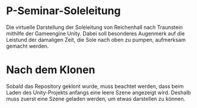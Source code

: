 # P-Seminar-Soleleitung

Die virtuelle Darstellung der Soleleitung von Reichenhall nach Traunstein mithilfe der Gameengine Unity.
Dabei soll besonderes Augenmerk auf die Leistund der damaligen Zeit, die Sole nach oben zu pumpen, aufmerksam gemacht werden.

# Nach dem Klonen
Sobald das Repository geklont wurde, muss beachtet werden, dass beim Laden des Unity-Projekts anfangs eine leere Szene angezeigt wird.
Deshalb muss zuerst eine Szene geladen werden, um etwas darstellen zu können.